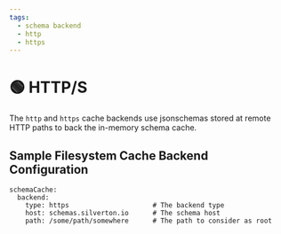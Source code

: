 ```yaml
---
tags:
  - schema backend
  - http
  - https
---
```


# 🟢 HTTP/S

The `http` and `https` cache backends use jsonschemas stored at remote HTTP paths to back the in-memory schema cache.

## Sample Filesystem Cache Backend Configuration

```
schemaCache:
  backend:
    type: https                     # The backend type
    host: schemas.silverton.io      # The schema host
    path: /some/path/somewhere      # The path to consider as root
```
